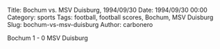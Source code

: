 Title: Bochum vs. MSV Duisburg, 1994/09/30
Date: 1994/09/30 00:00
Category: sports
Tags: football, football scores, Bochum, MSV Duisburg
Slug: bochum-vs-msv-duisburg
Author: carbonero


Bochum 1 - 0 MSV Duisburg
